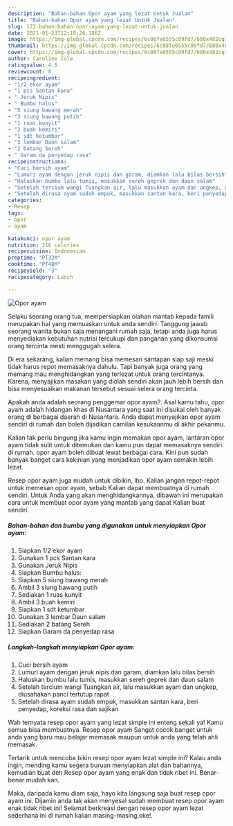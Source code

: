 ```yaml
---
description: "Bahan-bahan Opor ayam yang lezat Untuk Jualan"
title: "Bahan-bahan Opor ayam yang lezat Untuk Jualan"
slug: 172-bahan-bahan-opor-ayam-yang-lezat-untuk-jualan
date: 2021-01-23T12:18:26.186Z
image: https://img-global.cpcdn.com/recipes/6c08fe6555c09fd7/680x482cq70/opor-ayam-foto-resep-utama.jpg
thumbnail: https://img-global.cpcdn.com/recipes/6c08fe6555c09fd7/680x482cq70/opor-ayam-foto-resep-utama.jpg
cover: https://img-global.cpcdn.com/recipes/6c08fe6555c09fd7/680x482cq70/opor-ayam-foto-resep-utama.jpg
author: Caroline Cole
ratingvalue: 4.5
reviewcount: 8
recipeingredient:
- "1/2 ekor ayam"
- "1 pcs Santan kara"
- " Jeruk Nipis"
- " Bumbu halus"
- "5 siung bawang merah"
- "3 siung bawang putih"
- "1 ruas kunyit"
- "3 buah kemiri"
- "1 sdt ketumbar"
- "3 lembar Daun salam"
- "2 batang Sereh"
- " Garam da penyedap rasa"
recipeinstructions:
- "Cuci bersih ayam"
- "Lumuri ayam dengan jeruk nipis dan garam, diamkan lalu bilas bersih"
- "Haluskan bumbu lalu tumis, masukkan sereh geprek dan daun salam"
- "Setelah tercium wangi Tuangkan air, lalu masukkan ayam dan ungkep, diusahakan panci tertutup rapat"
- "Setelah dirasa ayam sudah empuk, masukkan santan kara, beri penyedap, koreksi rasa dan sajikan"
categories:
- Resep
tags:
- opor
- ayam

katakunci: opor ayam 
nutrition: 216 calories
recipecuisine: Indonesian
preptime: "PT32M"
cooktime: "PT48M"
recipeyield: "3"
recipecategory: Lunch

---
```



![Opor ayam](https://img-global.cpcdn.com/recipes/6c08fe6555c09fd7/680x482cq70/opor-ayam-foto-resep-utama.jpg)

Selaku seorang orang tua, mempersiapkan olahan mantab kepada famili merupakan hal yang memuaskan untuk anda sendiri. Tanggung jawab seorang  wanita bukan saja menangani rumah saja, tetapi anda juga harus menyediakan kebutuhan nutrisi tercukupi dan panganan yang dikonsumsi orang tercinta mesti menggugah selera.

Di era  sekarang, kalian memang bisa memesan santapan siap saji meski tidak harus repot memasaknya dahulu. Tapi banyak juga orang yang memang mau menghidangkan yang terlezat untuk orang tercintanya. Karena, menyajikan masakan yang diolah sendiri akan jauh lebih bersih dan bisa menyesuaikan makanan tersebut sesuai selera orang tercinta. 



Apakah anda adalah seorang penggemar opor ayam?. Asal kamu tahu, opor ayam adalah hidangan khas di Nusantara yang saat ini disukai oleh banyak orang di berbagai daerah di Nusantara. Anda dapat menyajikan opor ayam sendiri di rumah dan boleh dijadikan camilan kesukaanmu di akhir pekanmu.

Kalian tak perlu bingung jika kamu ingin memakan opor ayam, lantaran opor ayam tidak sulit untuk ditemukan dan kamu pun dapat memasaknya sendiri di rumah. opor ayam boleh dibuat lewat berbagai cara. Kini pun sudah banyak banget cara kekinian yang menjadikan opor ayam semakin lebih lezat.

Resep opor ayam juga mudah untuk dibikin, lho. Kalian jangan repot-repot untuk memesan opor ayam, sebab Kalian dapat membuatnya di rumah sendiri. Untuk Anda yang akan menghidangkannya, dibawah ini merupakan cara untuk membuat opor ayam yang mantab yang dapat Kalian buat sendiri.

<!--inarticleads1-->

##### Bahan-bahan dan bumbu yang digunakan untuk menyiapkan Opor ayam:

1. Siapkan 1/2 ekor ayam
1. Gunakan 1 pcs Santan kara
1. Gunakan  Jeruk Nipis
1. Siapkan  Bumbu halus:
1. Siapkan 5 siung bawang merah
1. Ambil 3 siung bawang putih
1. Sediakan 1 ruas kunyit
1. Ambil 3 buah kemiri
1. Siapkan 1 sdt ketumbar
1. Gunakan 3 lembar Daun salam
1. Sediakan 2 batang Sereh
1. Siapkan  Garam da penyedap rasa




<!--inarticleads2-->

##### Langkah-langkah menyiapkan Opor ayam:

1. Cuci bersih ayam
1. Lumuri ayam dengan jeruk nipis dan garam, diamkan lalu bilas bersih
1. Haluskan bumbu lalu tumis, masukkan sereh geprek dan daun salam
1. Setelah tercium wangi Tuangkan air, lalu masukkan ayam dan ungkep, diusahakan panci tertutup rapat
1. Setelah dirasa ayam sudah empuk, masukkan santan kara, beri penyedap, koreksi rasa dan sajikan




Wah ternyata resep opor ayam yang lezat simple ini enteng sekali ya! Kamu semua bisa membuatnya. Resep opor ayam Sangat cocok banget untuk anda yang baru mau belajar memasak maupun untuk anda yang telah ahli memasak.

Tertarik untuk mencoba bikin resep opor ayam lezat simple ini? Kalau anda ingin, mending kamu segera buruan menyiapkan alat dan bahannya, kemudian buat deh Resep opor ayam yang enak dan tidak ribet ini. Benar-benar mudah kan. 

Maka, daripada kamu diam saja, hayo kita langsung saja buat resep opor ayam ini. Dijamin anda tak akan menyesal sudah membuat resep opor ayam enak tidak ribet ini! Selamat berkreasi dengan resep opor ayam lezat sederhana ini di rumah kalian masing-masing,oke!.


